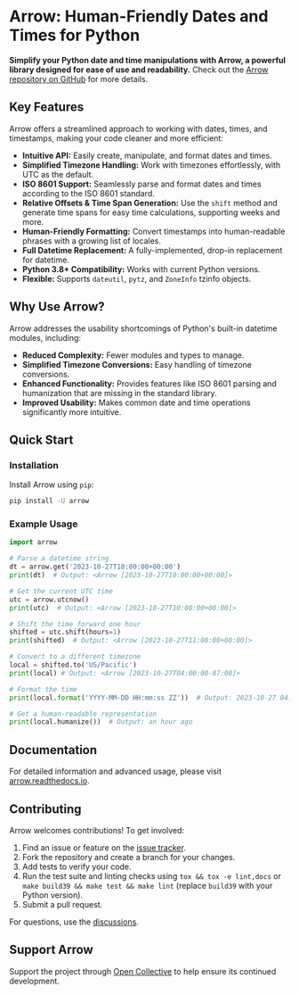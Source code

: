 # Arrow: Human-Friendly Dates and Times for Python

**Simplify your Python date and time manipulations with Arrow, a powerful library designed for ease of use and readability.**  Check out the [Arrow repository on GitHub](https://github.com/arrow-py/arrow) for more details.

## Key Features

Arrow offers a streamlined approach to working with dates, times, and timestamps, making your code cleaner and more efficient:

*   **Intuitive API:**  Easily create, manipulate, and format dates and times.
*   **Simplified Timezone Handling:**  Work with timezones effortlessly, with UTC as the default.
*   **ISO 8601 Support:**  Seamlessly parse and format dates and times according to the ISO 8601 standard.
*   **Relative Offsets & Time Span Generation:**  Use the `shift` method and generate time spans for easy time calculations, supporting weeks and more.
*   **Human-Friendly Formatting:**  Convert timestamps into human-readable phrases with a growing list of locales.
*   **Full Datetime Replacement:** A fully-implemented, drop-in replacement for datetime.
*   **Python 3.8+ Compatibility:**  Works with current Python versions.
*   **Flexible:**  Supports `dateutil`, `pytz`, and `ZoneInfo` tzinfo objects.

## Why Use Arrow?

Arrow addresses the usability shortcomings of Python's built-in datetime modules, including:

*   **Reduced Complexity:**  Fewer modules and types to manage.
*   **Simplified Timezone Conversions:**  Easy handling of timezone conversions.
*   **Enhanced Functionality:**  Provides features like ISO 8601 parsing and humanization that are missing in the standard library.
*   **Improved Usability:**  Makes common date and time operations significantly more intuitive.

## Quick Start

### Installation

Install Arrow using `pip`:

```bash
pip install -U arrow
```

### Example Usage

```python
import arrow

# Parse a datetime string
dt = arrow.get('2023-10-27T10:00:00+00:00')
print(dt)  # Output: <Arrow [2023-10-27T10:00:00+00:00]>

# Get the current UTC time
utc = arrow.utcnow()
print(utc)  # Output: <Arrow [2023-10-27T10:00:00+00:00]>

# Shift the time forward one hour
shifted = utc.shift(hours=1)
print(shifted)  # Output: <Arrow [2023-10-27T11:00:00+00:00]>

# Convert to a different timezone
local = shifted.to('US/Pacific')
print(local) # Output: <Arrow [2023-10-27T04:00:00-07:00]>

# Format the time
print(local.format('YYYY-MM-DD HH:mm:ss ZZ'))  # Output: 2023-10-27 04:00:00 -07:00

# Get a human-readable representation
print(local.humanize())  # Output: an hour ago
```

## Documentation

For detailed information and advanced usage, please visit [arrow.readthedocs.io](https://arrow.readthedocs.io).

## Contributing

Arrow welcomes contributions! To get involved:

1.  Find an issue or feature on the [issue tracker](https://github.com/arrow-py/arrow/issues).
2.  Fork the repository and create a branch for your changes.
3.  Add tests to verify your code.
4.  Run the test suite and linting checks using `tox && tox -e lint,docs` or `make build39 && make test && make lint` (replace `build39` with your Python version).
5.  Submit a pull request.

For questions, use the [discussions](https://github.com/arrow-py/arrow/discussions).

## Support Arrow

Support the project through [Open Collective](https://opencollective.com/arrow) to help ensure its continued development.
